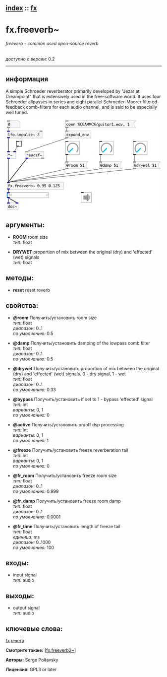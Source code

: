 [index](index.html) :: [fx](category_fx.html)
---

# fx.freeverb~

###### freeverb - common used open-source reverb

*доступно с версии:* 0.2

---


## информация
A simple Schroeder reverberator primarily developed by &#34;Jezar at Dreampoint&#34; that is extensively used in the free-software world. It uses four Schroeder allpasses in series and eight parallel Schroeder-Moorer filtered-feedback comb-filters for each audio channel, and is said to be especially well tuned.


[![example](../examples/img/fx.freeverb~.jpg)](../examples/pd/fx.freeverb~.pd)



## аргументы:

* **ROOM**
room size<br>
_тип:_ float<br>

* **DRYWET**
proportion of mix between the original (dry) and &#39;effected&#39; (wet) signals<br>
_тип:_ float<br>



## методы:

* **reset**
reset reverb<br>




## свойства:

* **@room** 
Получить/установить room size<br>
_тип:_ float<br>
_диапазон:_ 0..1<br>
_по умолчанию:_ 0.5<br>

* **@damp** 
Получить/установить damping of the lowpass comb filter<br>
_тип:_ float<br>
_диапазон:_ 0..1<br>
_по умолчанию:_ 0.5<br>

* **@drywet** 
Получить/установить proportion of mix between the original (dry) and &#39;effected&#39; (wet) signals. 0 -
dry signal, 1 - wet<br>
_тип:_ float<br>
_диапазон:_ 0..1<br>
_по умолчанию:_ 0.33<br>

* **@bypass** 
Получить/установить if set to 1 - bypass &#39;effected&#39; signal<br>
_тип:_ int<br>
_варианты:_ 0, 1<br>
_по умолчанию:_ 0<br>

* **@active** 
Получить/установить on/off dsp processing<br>
_тип:_ int<br>
_варианты:_ 0, 1<br>
_по умолчанию:_ 1<br>

* **@freeze** 
Получить/установить freeze reverberation tail<br>
_тип:_ int<br>
_варианты:_ 0, 1<br>
_по умолчанию:_ 0<br>

* **@fr_room** 
Получить/установить freeze room size<br>
_тип:_ float<br>
_диапазон:_ 0..1<br>
_по умолчанию:_ 0.999<br>

* **@fr_damp** 
Получить/установить freeze room damp<br>
_тип:_ float<br>
_диапазон:_ 0..1<br>
_по умолчанию:_ 0.0001<br>

* **@fr_time** 
Получить/установить length of freeze tail<br>
_тип:_ float<br>
_единица:_ ms<br>
_диапазон:_ 0..1000<br>
_по умолчанию:_ 100<br>



## входы:

* input signal<br>
_тип:_ audio



## выходы:

* output signal<br>
_тип:_ audio



## ключевые слова:

[fx](keywords/fx.html)
[reverb](keywords/reverb.html)



**Смотрите также:**
[\[fx.freeverb2~\]](fx.freeverb2~.html)




**Авторы:** Serge Poltavsky




**Лицензия:** GPL3 or later





